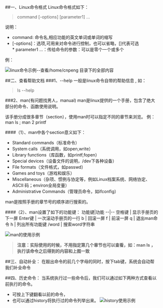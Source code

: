 ##一、Linux命令格式
Linux命令格式如下：
>command [-options] [parameter1] …

说明：
* command: 命令名,相应功能的英文单词或单词的缩写
* [-options]：选项,可用来对命令进行控制，也可以省略，[]代表可选
* parameter1 …：传给命令的参数：可以是零个一个或多个

例：

![linux命令示例--查看/home/cnpeng 目录下的全部内容](http://upload-images.jianshu.io/upload_images/2551993-e2311fd3d17b2493.png?imageMogr2/auto-orient/strip%7CimageView2/2/w/1240)

##二、查看帮助文档
###1、--help
一般是linux命令自带的帮助信息 , 如：
>ls --help

###2、man(有问题找男人，manual)
man是linux提供的一个手册，包含了绝大部分的命令、函数使用说明。

该手册分成很多章节（section），使用man时可以指定不同的章节来浏览。
例：man ls ; man 2 printf

####（1）、man中各个section意义如下：
* Standard commands（标准命令）
* System calls（系统调用，如open,write）
* Library functions（库函数，如printf,fopen）
* Special devices（设备文件的说明，/dev下各种设备）
* File formats（文件格式，如passwd）
* Games and toys（游戏和娱乐）
* Miscellaneous（杂项、惯例与协定等，例如Linux档案系统、网络协定、ASCII 码；environ全局变量）
* Administrative Commands（管理员命令，如ifconfig）

man是按照手册的章节号的顺序进行搜索的。

####（2）、man设置了如下的功能键：
功能键|功能
--|--
空格键 | 显示手册页的下一屏
Enter键 | 一次滚动手册页的一行
b | 回滚一屏
f | 前滚一屏
q | 退出man命令
h | 列出所有功能键
/word | 搜索word字符串


![man的使用示例](http://upload-images.jianshu.io/upload_images/2551993-44d6b1736ff78085.png?imageMogr2/auto-orient/strip%7CimageView2/2/w/1240)

>**注意：实际使用的时候，不用指定第几个章节也可以查看，如：man ls ，执行该命令之后得到的内容和上图一致**

##三、自动补全：
在敲出命令的前几个字母的同时，按下tab键，系统会自动帮我们补全命令


##四、历史命令：
当系统执行过一些命令后，我们可以通过如下两种方式查看以前执行的命令。

* 可按上下键翻看以前的命令，
* 也可以通过history将执行过的命令列举出来。
![history使用示例](http://upload-images.jianshu.io/upload_images/2551993-bddae0f5ed8e8d34.png?imageMogr2/auto-orient/strip%7CimageView2/2/w/1240)
